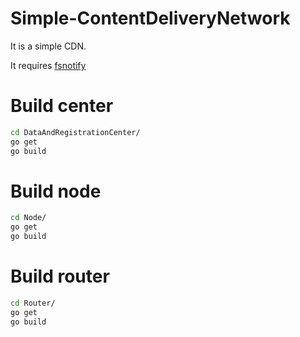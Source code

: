 # Simple-ContentDeliveryNetwork
It is a simple CDN.

It requires [fsnotify](https://github.com/fsnotify/fsnotify)
# Build center
```bash
cd DataAndRegistrationCenter/
go get
go build
```
# Build node
```bash
cd Node/
go get
go build
```
# Build router
```bash
cd Router/
go get
go build
```